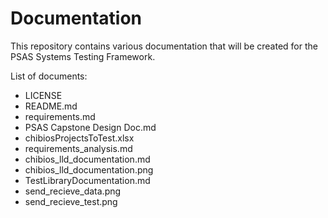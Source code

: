 Documentation
=============

This repository contains various documentation that will be created for the PSAS Systems Testing Framework. 

List of documents: 
* LICENSE
* README.md
* requirements.md
* PSAS Capstone Design Doc.md
* chibiosProjectsToTest.xlsx
* requirements_analysis.md
* chibios_lld_documentation.md
* chibios_lld_documentation.png
* TestLibraryDocumentation.md
* send_recieve_data.png
* send_recieve_test.png
 
